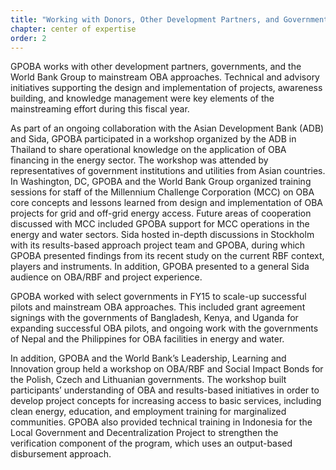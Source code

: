 ```yaml
---
title: "Working with Donors, Other Development Partners, and Government"
chapter: center of expertise
order: 2
---
```


GPOBA works with other development partners, governments, and the World Bank Group to mainstream OBA approaches. Technical and advisory initiatives supporting the design and implementation of projects, awareness building, and knowledge management were key elements of the mainstreaming effort during this fiscal year. 

As part of an ongoing collaboration with the Asian Development Bank (ADB) and Sida, GPOBA participated in a workshop organized by the ADB in Thailand to share operational knowledge on the application of OBA financing in the energy sector. The workshop was attended by representatives of government institutions and utilities from Asian countries. In Washington, DC, GPOBA and the World Bank Group organized training sessions for staff of the Millennium Challenge Corporation (MCC) on OBA core concepts and lessons learned from design and implementation of OBA projects for grid and off-grid energy access. Future areas of cooperation discussed with MCC included GPOBA support for MCC operations in the energy and water sectors. Sida hosted in-depth discussions in Stockholm with its results-based approach project team and GPOBA, during which GPOBA presented findings from its recent study on the current RBF context, players and instruments. In addition, GPOBA presented to a general Sida audience on OBA/RBF and project experience. 

GPOBA worked with select governments in FY15 to scale-up successful pilots and mainstream OBA approaches. This included grant agreement signings with the governments of Bangladesh, Kenya, and Uganda for expanding successful OBA pilots, and ongoing work with the governments of Nepal and the Philippines for OBA facilities in energy and water.

In addition, GPOBA and the World Bank’s Leadership, Learning and Innovation group held a workshop on OBA/RBF and Social Impact Bonds for the Polish, Czech and Lithuanian governments. The workshop built participants’ understanding of OBA and results-based initiatives in order to develop project concepts for increasing access to basic services, including clean energy, education, and employment training for marginalized communities. GPOBA also provided technical training in Indonesia for the Local Government and Decentralization Project to strengthen the verification component of the program, which uses an output-based disbursement approach.
